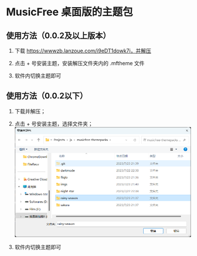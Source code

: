 # MusicFree 桌面版的主题包

## 使用方法（0.0.2及以上版本）
1. 下载 https://wwwzb.lanzoue.com/i9eDT1dowk7i，并解压

2. 点击 + 号安装主题，安装解压文件夹内的 .mftheme 文件

3. 软件内切换主题即可


## 使用方法（0.0.2以下）

1. 下载并解压；

2. 点击 + 号安装主题，选择文件夹；
![Alt text](./imgs/install.png)

3. 软件内切换主题即可

